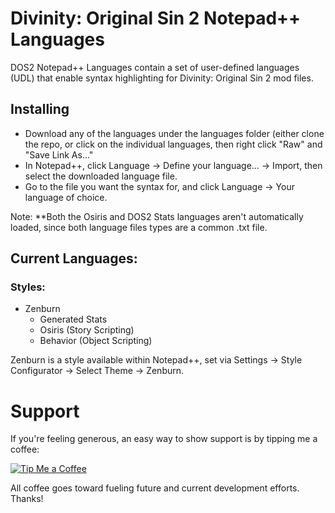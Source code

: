 # Divinity: Original Sin 2 Notepad++ Languages

DOS2 Notepad++ Languages contain a set of user-defined languages (UDL) that enable syntax highlighting for Divinity: Original Sin 2 mod files.

## Installing

* Download any of the languages under the languages folder (either clone the repo, or click on the individual languages, then right click "Raw" and "Save Link As..."
* In Notepad++, click Language -> Define your language... -> Import, then select the downloaded language file.
* Go to the file you want the syntax for, and click Language -> Your language of choice.


Note: **Both the Osiris and DOS2 Stats languages aren't automatically loaded, since both language files types are a common .txt file.

## Current Languages:

### Styles:

* Zenburn
	* Generated Stats
	* Osiris (Story Scripting)
	* Behavior (Object Scripting)

Zenburn is a style available within Notepad++, set via Settings -> Style Configurator -> Select Theme -> Zenburn.

# Support
If you're feeling generous, an easy way to show support is by tipping me a coffee:

[![Tip Me a Coffee](https://i.imgur.com/NkmwXff.png)](https://ko-fi.com/LaughingLeader)

All coffee goes toward fueling future and current development efforts. Thanks!
